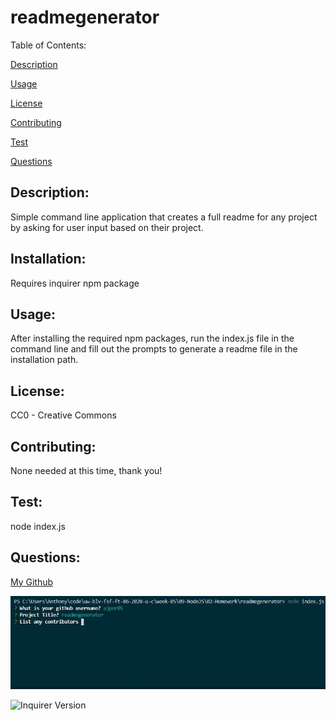 
  # readmegenerator

  Table of Contents: 
  

  [Description](#description)
  

  [Usage](#usage)
  

  [License](#license)
  

  [Contributing](#contributing)
  

  [Test](#test)
  

  [Questions](#questions)

  ## Description:
  

  Simple command line application that creates a full readme for any project by asking for user input based on their project. 

  ## Installation:
  
 
  Requires inquirer npm package

  ## Usage:
  

  After installing the required npm packages, run the index.js file in the command line and fill out the prompts to generate a readme file in the installation path. 

  ## License:
  

  CC0 - Creative Commons 

  ## Contributing:
  

  None needed at this time, thank you!

  ## Test:
  

  node index.js


  ## Questions:

  [My Github](https://github.com/ajper05)

  ![Screenshot](/screenshot.jpg)

  ![Inquirer Version](https://img.shields.io/node/v/inquirer/latest)


